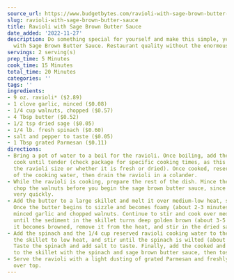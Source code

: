 ```yaml
---
source_url: https://www.budgetbytes.com/ravioli-with-sage-brown-butter-sauce-spinach-and-walnuts/
slug: ravioli-with-sage-brown-butter-sauce
title: Ravioli with Sage Brown Butter Sauce
date_added: '2022-11-27'
description: Do something special for yourself and make this simple, yet elegant Ravioli
  with Sage Brown Butter Sauce. Restaurant quality without the enormous bill!
servings: 2 serving(s)
prep_time: 5 Minutes
cook_time: 15 Minutes
total_time: 20 Minutes
categories: ''
tags: ''
ingredients:
- 9 oz. ravioli* ($2.89)
- 1 clove garlic, minced ($0.08)
- 1/4 cup walnuts, chopped ($0.57)
- 4 Tbsp butter ($0.52)
- 1/2 tsp dried sage ($0.05)
- 1/4 lb. fresh spinach ($0.60)
- salt and pepper to taste ($0.05)
- 1 Tbsp grated Parmesan ($0.11)
directions:
- Bring a pot of water to a boil for the ravioli. Once boiling, add the ravioli and
  cook until tender (check package for specific cooking times, as this can vary with
  the ravioli size or whether it is fresh or dried). Once cooked, reserve 1/4 cup
  of the cooking water, then drain the ravioli in a colander.
- While the ravioli is cooking, prepare the rest of the dish. Mince the garlic and
  chop the walnuts before you begin the sage brown butter sauce, since the sauce cooks
  very quickly.
- Add the butter to a large skillet and melt it over medium-low heat, stirring continuously.
  Once the butter begins to sizzle and becomes foamy (about 2-3 minutes), add the
  minced garlic and chopped walnuts. Continue to stir and cook over medium-low heat
  until the sediment in the skillet turns deep golden brown (about 3-5 minutes). Once
  it becomes browned, remove it from the heat, and stir in the dried sage.
- Add the spinach and the 1/4 cup reserved ravioli cooking water to the skillet. Return
  the skillet to low heat, and stir until the spinach is wilted (about 2 minutes).
  Taste the spinach and add salt to taste. Finally, add the cooked and drained ravioli
  to the skillet with the spinach and sage brown butter sauce, then toss to coat.
- Serve the ravioli with a light dusting of grated Parmesan and freshly cracked pepper
  over top.
---
```

